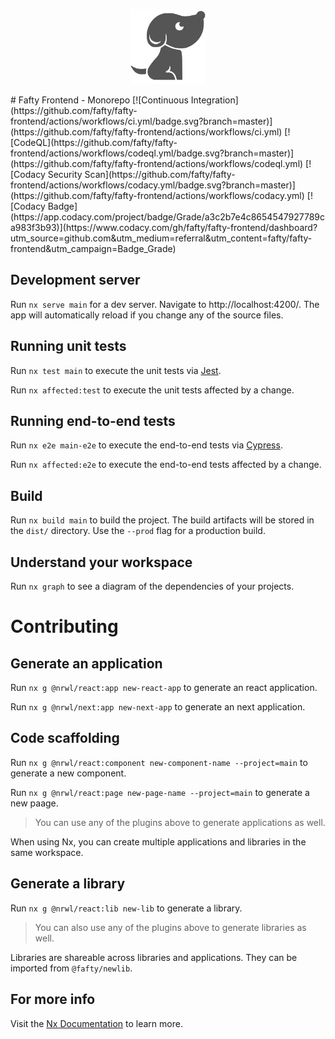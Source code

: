 <p align="center">
  <img src="https://raw.githubusercontent.com/fafty/fafty-frontend/master/.github/logo.svg" alt="Fafty" width="120px">
</p>
# Fafty Frontend - Monorepo
[![Continuous Integration](https://github.com/fafty/fafty-frontend/actions/workflows/ci.yml/badge.svg?branch=master)](https://github.com/fafty/fafty-frontend/actions/workflows/ci.yml)
[![CodeQL](https://github.com/fafty/fafty-frontend/actions/workflows/codeql.yml/badge.svg?branch=master)](https://github.com/fafty/fafty-frontend/actions/workflows/codeql.yml)
[![Codacy Security Scan](https://github.com/fafty/fafty-frontend/actions/workflows/codacy.yml/badge.svg?branch=master)](https://github.com/fafty/fafty-frontend/actions/workflows/codacy.yml)
[![Codacy Badge](https://app.codacy.com/project/badge/Grade/a3c2b7e4c8654547927789ca983f3b93)](https://www.codacy.com/gh/fafty/fafty-frontend/dashboard?utm_source=github.com&amp;utm_medium=referral&amp;utm_content=fafty/fafty-frontend&amp;utm_campaign=Badge_Grade)

## Development server

Run `nx serve main` for a dev server. Navigate to http://localhost:4200/. The app will automatically reload if you change any of the source files.

## Running unit tests

Run `nx test main` to execute the unit tests via [Jest](https://jestjs.io).

Run `nx affected:test` to execute the unit tests affected by a change.

## Running end-to-end tests

Run `nx e2e main-e2e` to execute the end-to-end tests via [Cypress](https://www.cypress.io).

Run `nx affected:e2e` to execute the end-to-end tests affected by a change.

## Build

Run `nx build main` to build the project. The build artifacts will be stored in the `dist/` directory. Use the `--prod` flag for a production build.

## Understand your workspace

Run `nx graph` to see a diagram of the dependencies of your projects.

# Contributing

## Generate an application

Run `nx g @nrwl/react:app new-react-app` to generate an react application.

Run `nx g @nrwl/next:app new-next-app` to generate an next application.

## Code scaffolding

Run `nx g @nrwl/react:component new-component-name --project=main` to generate a new component.

Run `nx g @nrwl/react:page new-page-name --project=main` to generate a new paage.

> You can use any of the plugins above to generate applications as well.

When using Nx, you can create multiple applications and libraries in the same workspace.

## Generate a library

Run `nx g @nrwl/react:lib new-lib` to generate a library.

> You can also use any of the plugins above to generate libraries as well.

Libraries are shareable across libraries and applications. They can be imported from `@fafty/newlib`.

## For more info 

Visit the [Nx Documentation](https://nx.dev) to learn more.
